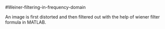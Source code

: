 #Weiner-filtering-in-frequency-domain

An image is first distorted and then filtered out with the help of wiener filter formula in MATLAB.
